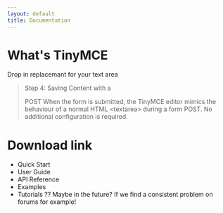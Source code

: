 ```yaml
---
layout: default
title: Documentation
---
```


# What's TinyMCE
Drop in replacemant for your text area

> Step 4: Saving Content with a <form> POST
> When the form is submitted, the TinyMCE editor mimics the behaviour of a normal HTML &lt;textarea> during a form POST.  No additional configuration is required.

# Download link

* Quick Start
* User Guide
* API Reference
* Examples
* Tutorials ?? Maybe in the future? If we find a consistent problem on forums for example!
